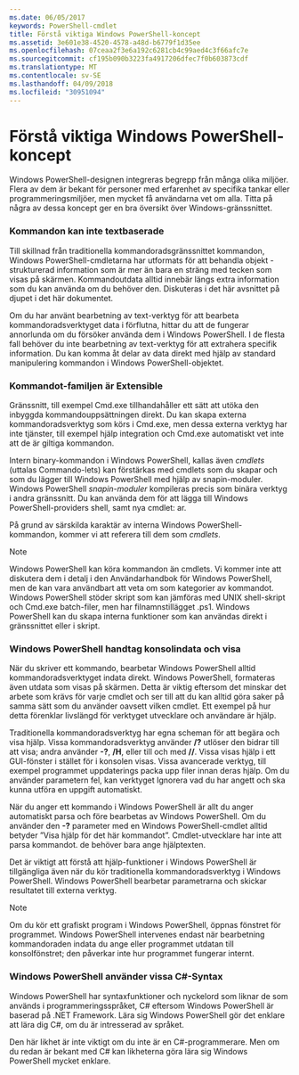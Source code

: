 ```yaml
---
ms.date: 06/05/2017
keywords: PowerShell-cmdlet
title: Förstå viktiga Windows PowerShell-koncept
ms.assetid: 3e601e38-4520-4578-a48d-b6779f1d35ee
ms.openlocfilehash: 07ceaa2f3e6a192c6281cb4c99aed4c3f66afc7e
ms.sourcegitcommit: cf195b090b3223fa4917206dfec7f0b603873cdf
ms.translationtype: MT
ms.contentlocale: sv-SE
ms.lasthandoff: 04/09/2018
ms.locfileid: "30951094"
---
```

# <a name="understanding-important-windows-powershell-concepts"></a>Förstå viktiga Windows PowerShell-koncept
Windows PowerShell-designen integreras begrepp från många olika miljöer. Flera av dem är bekant för personer med erfarenhet av specifika tankar eller programmeringsmiljöer, men mycket få användarna vet om alla. Titta på några av dessa koncept ger en bra översikt över Windows-gränssnittet.

### <a name="commands-are-not-text-based"></a>Kommandon kan inte textbaserade
Till skillnad från traditionella kommandoradsgränssnittet kommandon, Windows PowerShell-cmdletarna har utformats för att behandla objekt - strukturerad information som är mer än bara en sträng med tecken som visas på skärmen. Kommandoutdata alltid innebär längs extra information som du kan använda om du behöver den. Diskuteras i det här avsnittet på djupet i det här dokumentet.

Om du har använt bearbetning av text-verktyg för att bearbeta kommandoradsverktyget data i förflutna, hittar du att de fungerar annorlunda om du försöker använda dem i Windows PowerShell. I de flesta fall behöver du inte bearbetning av text-verktyg för att extrahera specifik information. Du kan komma åt delar av data direkt med hjälp av standard manipulering kommandon i Windows PowerShell-objektet.

### <a name="the-command-family-is-extensible"></a>Kommandot-familjen är Extensible
Gränssnitt, till exempel Cmd.exe tillhandahåller ett sätt att utöka den inbyggda kommandouppsättningen direkt. Du kan skapa externa kommandoradsverktyg som körs i Cmd.exe, men dessa externa verktyg har inte tjänster, till exempel hjälp integration och Cmd.exe automatiskt vet inte att de är giltiga kommandon.

Intern binary-kommandon i Windows PowerShell, kallas även *cmdlets* (uttalas Commando-lets) kan förstärkas med cmdlets som du skapar och som du lägger till Windows PowerShell med hjälp av snapin-moduler. Windows PowerShell *snapin-moduler* kompileras precis som binära verktyg i andra gränssnitt. Du kan använda dem för att lägga till Windows PowerShell-providers shell, samt nya cmdlet: ar.

På grund av särskilda karaktär av interna Windows PowerShell-kommandon, kommer vi att referera till dem som *cmdlets*.

> [!NOTE]
> Windows PowerShell kan köra kommandon än cmdlets. Vi kommer inte att diskutera dem i detalj i den Användarhandbok för Windows PowerShell, men de kan vara användbart att veta om som kategorier av kommandot. Windows PowerShell stöder skript som kan jämföras med UNIX shell-skript och Cmd.exe batch-filer, men har filnamnstillägget .ps1. Windows PowerShell kan du skapa interna funktioner som kan användas direkt i gränssnittet eller i skript.

### <a name="windows-powershell-handles-console-input-and-display"></a>Windows PowerShell handtag konsolindata och visa
När du skriver ett kommando, bearbetar Windows PowerShell alltid kommandoradsverktyget indata direkt. Windows PowerShell, formateras även utdata som visas på skärmen. Detta är viktig eftersom det minskar det arbete som krävs för varje cmdlet och ser till att du kan alltid göra saker på samma sätt som du använder oavsett vilken cmdlet. Ett exempel på hur detta förenklar livslängd för verktyget utvecklare och användare är hjälp.

Traditionella kommandoradsverktyg har egna scheman för att begära och visa hjälp. Vissa kommandoradsverktyg använder **/?** utlöser den bidrar till att visa; andra använder **-?**, **/H**, eller till och med **//**. Vissa visas hjälp i ett GUI-fönster i stället för i konsolen visas. Vissa avancerade verktyg, till exempel programmet uppdaterings packa upp filer innan deras hjälp. Om du använder parametern fel, kan verktyget Ignorera vad du har angett och ska kunna utföra en uppgift automatiskt.

När du anger ett kommando i Windows PowerShell är allt du anger automatiskt parsa och före bearbetas av Windows PowerShell. Om du använder den **-?** parameter med en Windows PowerShell-cmdlet alltid betyder ”Visa hjälp för det här kommandot”. Cmdlet-utvecklare har inte att parsa kommandot. de behöver bara ange hjälptexten.

Det är viktigt att förstå att hjälp-funktioner i Windows PowerShell är tillgängliga även när du kör traditionella kommandoradsverktyg i Windows PowerShell. Windows PowerShell bearbetar parametrarna och skickar resultatet till externa verktyg.

> [!NOTE]
> Om du kör ett grafiskt program i Windows PowerShell, öppnas fönstret för programmet. Windows PowerShell intervenes endast när bearbetning kommandoraden indata du ange eller programmet utdatan till konsolfönstret; den påverkar inte hur programmet fungerar internt.

### <a name="windows-powershell-uses-some-c-syntax"></a>Windows PowerShell använder vissa C#-Syntax
Windows PowerShell har syntaxfunktioner och nyckelord som liknar de som används i programmeringsspråket, C# eftersom Windows PowerShell är baserad på .NET Framework. Lära sig Windows PowerShell gör det enklare att lära dig C#, om du är intresserad av språket.

Den här likhet är inte viktigt om du inte är en C#-programmerare. Men om du redan är bekant med C# kan likheterna göra lära sig Windows PowerShell mycket enklare.